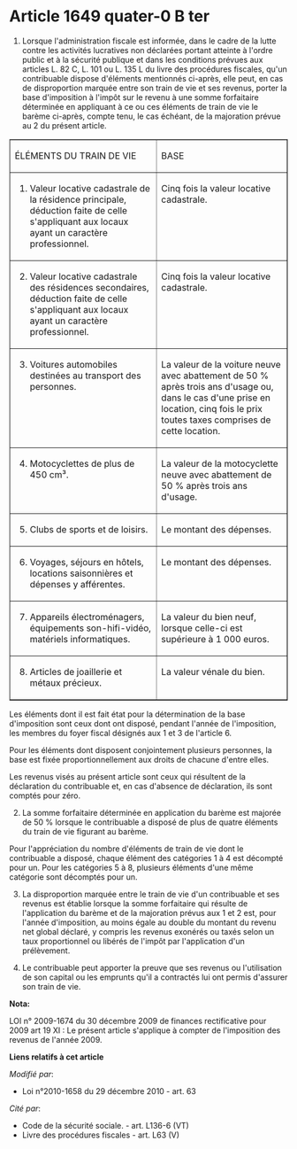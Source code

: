 # Article 1649 quater-0 B ter

1. Lorsque l'administration fiscale est informée, dans le cadre de la lutte contre les activités lucratives non déclarées
portant atteinte à l'ordre public et à la sécurité publique et dans les conditions prévues aux articles L. 82 C, L. 101 ou L.
135 L du livre des procédures fiscales, qu'un contribuable dispose d'éléments mentionnés ci-après, elle peut, en cas de
disproportion marquée entre son train de vie et ses revenus, porter la base d'imposition à l'impôt sur le revenu à une somme
forfaitaire déterminée en appliquant à ce ou ces éléments de train de vie le barème ci-après, compte tenu, le cas échéant, de
la majoration prévue au 2 du présent article. 

<table align="center" width="750" border="1">
  <tbody>
    <tr>
      <td valign="top" align="left">

ÉLÉMENTS DU TRAIN DE VIE

</td>
      <td valign="top" align="left">

BASE

</td>
    </tr>
    <tr>
      <td align="left" valign="top">

1. Valeur locative cadastrale de la résidence principale, déduction faite de celle s'appliquant aux locaux ayant un caractère
professionnel.</td>
      <td align="left" valign="top">

Cinq fois la valeur locative cadastrale.</td>
    </tr>
    <tr>
      <td valign="top" align="left">

2. Valeur locative cadastrale des résidences secondaires, déduction faite de celle s'appliquant aux locaux ayant un caractère
professionnel.</td>
      <td align="left" valign="top">

Cinq fois la valeur locative cadastrale.</td>
    </tr>
    <tr>
      <td valign="top" align="left">

3. Voitures automobiles destinées au transport des personnes.</td>
      <td valign="top" align="left">

La valeur de la voiture neuve avec abattement de 50 % après trois ans d'usage ou, dans le cas d'une prise en location, cinq
fois le prix toutes taxes comprises de cette location.</td>
    </tr>
    <tr>
      <td valign="top" align="left">

4. Motocyclettes de plus de 450 cm³.</td>
      <td valign="top" align="left">

La valeur de la motocyclette neuve avec abattement de 50 % après trois ans d'usage. </td>
    </tr>
    <tr>
      <td align="left" valign="top">

5. Clubs de sports et de loisirs.</td>
      <td valign="top" align="left">

Le montant des dépenses.</td>
    </tr>
    <tr>
      <td align="left" valign="top">

6. Voyages, séjours en hôtels, locations saisonnières et dépenses y afférentes.</td>
      <td valign="top" align="left">

Le montant des dépenses.</td>
    </tr>
    <tr>
      <td align="left" valign="top">

7. Appareils électroménagers, équipements son-hifi-vidéo, matériels informatiques.</td>
      <td align="left" valign="top">

La valeur du bien neuf, lorsque celle-ci est supérieure à 1 000 euros.</td>
    </tr>
    <tr>
      <td valign="top" align="left">

8. Articles de joaillerie et métaux précieux.</td>
      <td align="left" valign="top">

La valeur vénale du bien.</td>
    </tr>
  </tbody>
</table>

Les éléments dont il est fait état pour la détermination de la base d'imposition sont ceux dont ont disposé, pendant l'année
de l'imposition, les membres du foyer fiscal désignés aux 1 et 3 de l'article 6. 

Pour les éléments dont disposent conjointement plusieurs personnes, la base est fixée proportionnellement aux droits de
chacune d'entre elles. 

Les revenus visés au présent article sont ceux qui résultent de la déclaration du contribuable et, en cas d'absence de
déclaration, ils sont comptés pour zéro. 

2. La somme forfaitaire déterminée en application du barème est majorée de 50 % lorsque le contribuable a disposé de plus de
quatre éléments du train de vie figurant au barème. 

Pour l'appréciation du nombre d'éléments de train de vie dont le contribuable a disposé, chaque élément des catégories 1 à 4
est décompté pour un. Pour les catégories 5 à 8, plusieurs éléments d'une même catégorie sont décomptés pour un. 

3. La disproportion marquée entre le train de vie d'un contribuable et ses revenus est établie lorsque la somme forfaitaire
qui résulte de l'application du barème et de la majoration prévus aux 1 et 2 est, pour l'année d'imposition, au moins égale
au double du montant du revenu net global déclaré, y compris les revenus exonérés ou taxés selon un taux proportionnel ou
libérés de l'impôt par l'application d'un prélèvement. 

4. Le contribuable peut apporter la preuve que ses revenus ou l'utilisation de son capital ou les emprunts qu'il a contractés
lui ont permis d'assurer son train de vie.

**Nota:**

LOI n° 2009-1674 du 30 décembre 2009 de finances rectificative pour 2009  art 19 XI : Le présent article s'applique à compter
de l'imposition des revenus de l'année 2009.

**Liens relatifs à cet article**

_Modifié par_:

  - Loi n°2010-1658 du 29 décembre 2010 - art. 63

_Cité par_:

  - Code de la sécurité sociale. - art. L136-6 (VT)
  - Livre des procédures fiscales - art. L63 (V)
